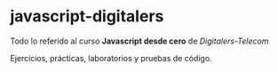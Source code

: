 # javascript-digitalers

Todo lo referido al curso **Javascript desde cero**  de *Digitalers-Telecom*

Ejercicios, prácticas, laboratorios y pruebas de código.
